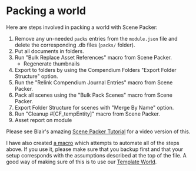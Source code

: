 # Packing a world

Here are steps involved in packing a world with Scene Packer:

1. Remove any un-needed `packs` entries from the `module.json` file and delete the corresponding .db files (`packs/` folder).
2. Put all documents in folders.
3. Run "Bulk Replace Asset References" macro from Scene Packer.
   - Regenerate thumbnails
4. Export to folders by using the Compendium Folders "Export Folder Structure" option.
5. Run the "Relink Compendium Journal Entries" macro from Scene Packer.
6. Pack all scenes using the "Bulk Pack Scenes" macro from Scene Packer.
7. Export Folder Structure for scenes with "Merge By Name" option.
8. Run "Cleanup #[CF_tempEntity]" macro from Scene Packer.
9. Asset report on module

Please see Blair's amazing [Scene Packer Tutorial](https://www.youtube.com/watch?v=cG6qtoZPczI) for a video version of this.

I have also created [a macro](../macros/auto-world-pack.js) which attempts to automate all of the steps above. If you use it, please make sure that you backup first and that your setup corresponds with the assumptions described at the top of the file. A good way of making sure of this is to use our [Template World](https://github.com/world-smiths/template-world).
